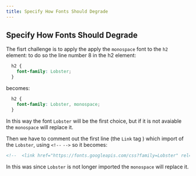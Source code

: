 ```yaml
---
title: Specify How Fonts Should Degrade
---
```

## Specify How Fonts Should Degrade

The fisrt challenge is to apply the apply the `monospace` font to the `h2` element:
to do so the line number 8 in the h2 element:

```css
  h2 {
    font-family: Lobster;
  }
```
becomes:
```css
  h2 {
    font-family: Lobster, monospace;
  }
```
In this way the font `Lobster` will be the first choice, but if it is not avaiable the `monospace` will replace it.

Then we have to comment out the first line (the `Link` tag ) which import of the `Lobster`, using `<!--` `-->` so it becomes:

```html
<!--  <link href="https://fonts.googleapis.com/css?family=Lobster" rel="stylesheet" type="text/css"> -->
```

In this was since `Lobster` is not longer imported the `monospace` will replace it. 
